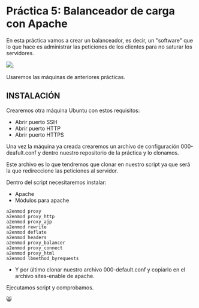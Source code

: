 # Práctica 5: Balanceador de carga con Apache

En esta práctica vamos a crear un balanceador, es decir, un "software" que lo que hace es administrar las peticiones de los clientes para no saturar los servidores. 

![](Imágenes/balanceador.png);

Usaremos las máquinas de anteriores prácticas.

## INSTALACIÓN

Crearemos otra máquina Ubuntu con estos requisitos:

- Abrir puerto SSH
- Abrir puerto HTTP
- Abrir puerto HTTPS

Una vez la máquina ya creada crearemos un archivo de configuración 000-deafult.conf y dentro nuestro repositorio de la práctica y lo clonamos.

Este archivo es lo que tendremos que clonar en nuestro script ya que será la que redireccione las peticiones al servidor. 

Dentro del script necesitaremos instalar:

- Apache
- Módulos para apache 

```
a2enmod proxy
a2enmod proxy_http
a2enmod proxy_ajp
a2enmod rewrite
a2enmod deflate
a2enmod headers
a2enmod proxy_balancer
a2enmod proxy_connect
a2enmod proxy_html
a2enmod lbmethod_byrequests

```
- Y por último clonar nuestro archivo 000-default.conf y copiarlo en el archivo sites-enable de apache. 

Ejecutamos script y comprobamos.

:smile_cat:
